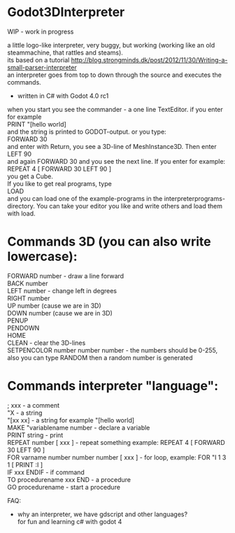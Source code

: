# Godot3DInterpreter

WIP - work in progress

a little logo-like interpreter, very buggy, but working (working like an old steammachine, that rattles and steams).   
its based on a tutorial http://blog.strongminds.dk/post/2012/11/30/Writing-a-small-parser-interpreter   
an interpreter goes from top to down through the source and executes the commands.   
- written in C# with Godot 4.0 rc1   

when you start you see the commander - a one line TextEditor. if you enter for example   
PRINT "[hello world]    
and the string is printed to GODOT-output. or you type:    
FORWARD 30    
and enter with Return, you see a 3D-line of MeshInstance3D. Then enter   
LEFT 90   
and again FORWARD 30 and you see the next line. If you enter for example:   
REPEAT 4 [ FORWARD 30 LEFT 90 ]   
you get a Cube.   
If you like to get real programs, type   
LOAD   
and you can load one of the example-programs in the interpreterprograms-directory. You can take your editor you like and write others and load them with load.   
    
   
# Commands 3D (you can also write lowercase):   
FORWARD number - draw a line forward   
BACK number   
LEFT number - change left in degrees   
RIGHT number   
UP number (cause we are in 3D)   
DOWN number (cause we are in 3D)   
PENUP    
PENDOWN   
HOME   
CLEAN - clear the 3D-lines   
SETPENCOLOR number number number - the numbers should be 0-255, also you can type RANDOM then a random number is generated   

# Commands interpreter "language":   
; xxx - a comment   
"X - a string   
"[xx xx] - a string for example "[hello world]   
MAKE "variablename number - declare a variable   
PRINT string - print   
REPEAT number [ xxx ] - repeat something example: REPEAT 4 [ FORWARD 30 LEFT 90 ]   
FOR varname number number number [ xxx ] - for loop, example: FOR "I 1 3 1 [ PRINT :I ]   
IF xxx ENDIF - if command   
TO procedurename xxx END - a procedure   
GO procedurename - start a procedure   




FAQ:   
- why an interpreter, we have gdscript and other languages?   
  for fun and learning c# with godot 4   
  




